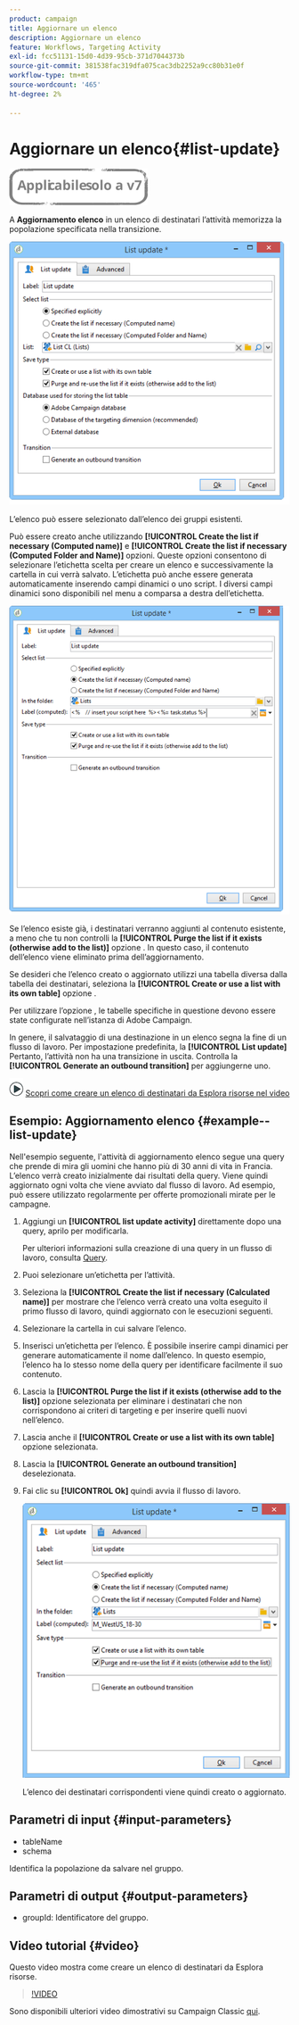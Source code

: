 ```yaml
---
product: campaign
title: Aggiornare un elenco
description: Aggiornare un elenco
feature: Workflows, Targeting Activity
exl-id: fcc51131-15d0-4d39-95cb-371d7044373b
source-git-commit: 381538fac319dfa075cac3db2252a9cc80b31e0f
workflow-type: tm+mt
source-wordcount: '465'
ht-degree: 2%

---
```


# Aggiornare un elenco{#list-update}

![](../../assets/v7-only.svg)

A **Aggiornamento elenco** in un elenco di destinatari l’attività memorizza la popolazione specificata nella transizione.

![](assets/s_user_segmentation_update_group.png)

L’elenco può essere selezionato dall’elenco dei gruppi esistenti.

Può essere creato anche utilizzando **[!UICONTROL Create the list if necessary (Computed name)]** e **[!UICONTROL Create the list if necessary (Computed Folder and Name)]** opzioni. Queste opzioni consentono di selezionare l’etichetta scelta per creare un elenco e successivamente la cartella in cui verrà salvato. L’etichetta può anche essere generata automaticamente inserendo campi dinamici o uno script. I diversi campi dinamici sono disponibili nel menu a comparsa a destra dell’etichetta.

![](assets/s_user_segmentation_update_list_calc.png)

Se l’elenco esiste già, i destinatari verranno aggiunti al contenuto esistente, a meno che tu non controlli la **[!UICONTROL Purge the list if it exists (otherwise add to the list)]** opzione . In questo caso, il contenuto dell’elenco viene eliminato prima dell’aggiornamento.

Se desideri che l’elenco creato o aggiornato utilizzi una tabella diversa dalla tabella dei destinatari, seleziona la **[!UICONTROL Create or use a list with its own table]** opzione .

Per utilizzare l’opzione , le tabelle specifiche in questione devono essere state configurate nell’istanza di Adobe Campaign.

In genere, il salvataggio di una destinazione in un elenco segna la fine di un flusso di lavoro. Per impostazione predefinita, la **[!UICONTROL List update]** Pertanto, l’attività non ha una transizione in uscita. Controlla la **[!UICONTROL Generate an outbound transition]** per aggiungerne uno.

![](assets/do-not-localize/how-to-video.png) [Scopri come creare un elenco di destinatari da Esplora risorse nel video](#video)

## Esempio: Aggiornamento elenco {#example--list-update}

Nell&#39;esempio seguente, l&#39;attività di aggiornamento elenco segue una query che prende di mira gli uomini che hanno più di 30 anni di vita in Francia. L’elenco verrà creato inizialmente dai risultati della query. Viene quindi aggiornato ogni volta che viene avviato dal flusso di lavoro. Ad esempio, può essere utilizzato regolarmente per offerte promozionali mirate per le campagne.

1. Aggiungi un **[!UICONTROL list update activity]** direttamente dopo una query, aprilo per modificarla.

   Per ulteriori informazioni sulla creazione di una query in un flusso di lavoro, consulta [Query](query.md).

1. Puoi selezionare un’etichetta per l’attività.
1. Seleziona la **[!UICONTROL Create the list if necessary (Calculated name)]** per mostrare che l’elenco verrà creato una volta eseguito il primo flusso di lavoro, quindi aggiornato con le esecuzioni seguenti.
1. Selezionare la cartella in cui salvare l’elenco.
1. Inserisci un’etichetta per l’elenco. È possibile inserire campi dinamici per generare automaticamente il nome dall’elenco. In questo esempio, l’elenco ha lo stesso nome della query per identificare facilmente il suo contenuto.
1. Lascia la **[!UICONTROL Purge the list if it exists (otherwise add to the list)]** opzione selezionata per eliminare i destinatari che non corrispondono ai criteri di targeting e per inserire quelli nuovi nell’elenco.
1. Lascia anche il **[!UICONTROL Create or use a list with its own table]** opzione selezionata.
1. Lascia la **[!UICONTROL Generate an outbound transition]** deselezionata.
1. Fai clic su **[!UICONTROL Ok]** quindi avvia il flusso di lavoro.

   ![](assets/s_user_segmentation_update_list_calc_example.png)

   L’elenco dei destinatari corrispondenti viene quindi creato o aggiornato.

## Parametri di input {#input-parameters}

* tableName
* schema

Identifica la popolazione da salvare nel gruppo.

## Parametri di output {#output-parameters}

* groupId: Identificatore del gruppo.

## Video tutorial {#video}

Questo video mostra come creare un elenco di destinatari da Esplora risorse.

>[!VIDEO](https://video.tv.adobe.com/v/25602/quality=12)

Sono disponibili ulteriori video dimostrativi su Campaign Classic [qui](https://experienceleague.adobe.com/docs/campaign-classic-learn/tutorials/overview.html?lang=it).
